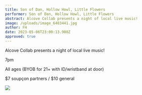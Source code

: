 ```yaml
---
title: Son of Dan, Hollow Howl, Little Flowers
performer: Son of Dan, Hollow Howl, Little Flowers
abstract: Alcove Collab presents a night of local live music!
image: /uploads/image_6483441.jpg
author: FH
date: 2023-05-06T23:00:13.908Z
approved: true
---
```

Alcove Collab presents a night of local live music!

7﻿pm

A﻿ll ages (BYOB for 21+ with ID/wristband at door)

$7 soupçon partners / $10 general

![](/uploads/image_6483441.jpg)
